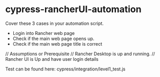 # cypress-rancherUI-automation
Cover these 3 cases in your automation script.
- Login into Rancher web page
- Check if the main web page opens up.
- Check if the main web page title is correct

// Assumptions or Prerequisite
// Rancher Desktop is up and running.
// Rancher UI is Up and have user login details
        
Test can be found here: cypress/integration/level1_test.js





